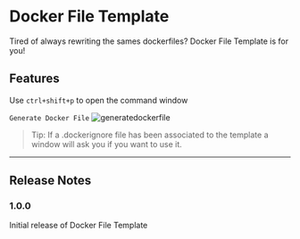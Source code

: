 # Docker File Template

Tired of always rewriting the sames dockerfiles? Docker File Template is for you!

## Features

Use `ctrl+shift+p` to open the command window

`Generate Docker File`
![generatedockerfile](https://qgruber-storage.s3.eu-west-3.amazonaws.com/DockerFileTemplate/DockerFileTemplate_GenerateDockerFile.gif)

> Tip: If a .dockerignore file has been associated to the template a window will ask you if you want to use it.

---

## Release Notes

### 1.0.0

Initial release of Docker File Template
